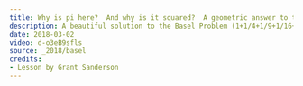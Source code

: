 ```yaml
---
title: Why is pi here?  And why is it squared?  A geometric answer to the Basel problem
description: A beautiful solution to the Basel Problem (1+1/4+1/9+1/16+...) using Euclidian geometry.  Unlike many more common proofs, this one makes it very clear why pi is involved in the answer.
date: 2018-03-02
video: d-o3eB9sfls
source: _2018/basel
credits:
- Lesson by Grant Sanderson
---
```

